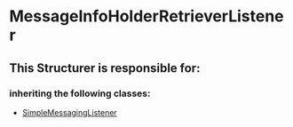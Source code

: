 # MessageInfoHolderRetrieverListener
## This Structurer is responsible for:
### inheriting the following classes:
* [SimpleMessagingListener](../ServiceProviders/SimpleMessagingListener.md)
